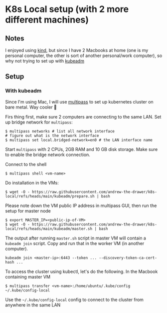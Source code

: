 # K8s Local setup (with 2 more different machines)

## Notes

I enjoyed using [kind](https://kind.sigs.k8s.io/), but since I have 2 Macbooks at home (one is my personal computer, the other is sort of another personal/work computer), so why not trying to set up with [kubeadm](https://kubernetes.io/docs/reference/setup-tools/kubeadm/)

## Setup

### With kubeadm

Since I'm using Mac, I will use [multipass](https://canonical.com/multipass/install) to set up kubernetes cluster on bare metal. Way cooler 🎉

Firs thing first, make sure 2 computers are connecting to the same LAN. Set up bridge network for `multipass`:

```shell
$ multipass networks # list all network interface
# figure out what is the network interface
$ multipass set local.bridged-network=en0 # the LAN interface name
```

Start `multipass` with 2 CPUs, 2GB RAM and 10 GB disk storage. Make sure to enable the bridge network connection.

Connect to the shell

```shell
$ multipass shell <vm-name>
```

Do installation in the VMs:

```shell
$ wget -O - https://raw.githubusercontent.com/andrew-the-drawer/k8s-local/refs/heads/main/kubeadm/prepare.sh | bash
```

Please note down the VM public IP address in multipass GUI, then run the setup for master node

```shell
$ export MASTER_IP=<public-ip-of-VM>
$ wget -O - https://raw.githubusercontent.com/andrew-the-drawer/k8s-local/refs/heads/main/kubeadm/master.sh | bash
```

The output after running `master.sh` script in master VM will contain a `kubeadm join` script. Copy and run that in the worker VM (in another computer).

```shell
kubeadm join <master-ip>:6443 --token ... --discovery-token-ca-cert-hash ...
```

To access the cluster using kubectl, let's do the following. In the Macbook containing master VM

```shell
$ multipass transfer <vm-name>:/home/ubuntu/.kube/config ~/.kube/config-local
```

Use the `~/.kube/config-local` config to connect to the cluster from anywhere in the same LAN